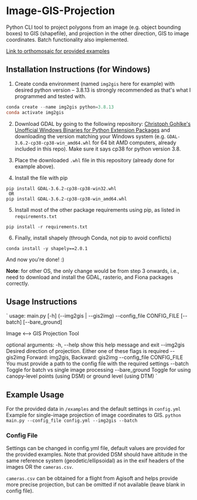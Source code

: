 # Image-GIS-Projection
Python CLI tool to project polygons from an image (e.g. object bounding boxes) to GIS (shapefile), and projection in the other direction, GIS to image coordinates. Batch functionality also implemented.

[Link to orthomosaic for provided examples](https://drive.google.com/file/d/1bFHmdtsY0fvG47YHJ8e_5pslcQkR7r6U/view?usp=drive_link)


## Installation Instructions (for Windows)

1. Create conda environment (named `img2gis` here for example) with desired python version – 3.8.13 is strongly recommended as that's what I programmed and tested with. 
```PowerShell
conda create --name img2gis python=3.8.13
conda activate img2gis
```

2. Download GDAL by going to the following repository: [Christoph Gohlke's Unofficial Windows Binaries for Python Extension Packages](https://github.com/cgohlke/geospatial-wheels/releases/tag/v2023.1.10.1) and downloading the version matching your Windows system (e.g. `GDAL-3.6.2-cp38-cp38-win_amd64.whl`
for 64 bit AMD computers, already included in this repo). Make sure it says cp38 for python version 3.8.

3. Place the downloaded `.whl` file in this repository (already done for example above). 

4. Install the file with pip
```Terminal
pip install GDAL-3.6.2-cp38-cp38-win32.whl
 OR
pip install GDAL-3.6.2-cp38-cp38-win_amd64.whl
```

5. Install most of the other package requirements using pip, as listed in `requirements.txt`
```Terminal
pip install -r requirements.txt
```

6. Finally, install shapely (through Conda, not pip to avoid conflicts)
```Terminal
conda install -y shapely==2.0.1
```

And now you're done! :)

**Note**: for other OS, the only change would be from step 3 onwards, i.e., need to download and install the GDAL, rasterio, and Fiona packages correctly.


## Usage Instructions
`
usage: main.py [-h] (--img2gis | --gis2img) --config_file CONFIG_FILE [--batch] [--bare_ground]

Image <--> GIS Projection Tool

optional arguments:
  -h, --help            show this help message and exit
  --img2gis             Desired direction of projection. Either one of these flags is required
  --gis2img             Forward: img2gis, Backward: gis2img
  --config_file CONFIG_FILE
                        You must provide a path to the config file with the required settings
  --batch               Toggle for batch vs single image processing
  --bare_ground         Toggle for using canopy-level points (using DSM) or ground level (using DTM)
`

##  Example Usage
For the provided data in `/examples` and the default settings in `config.yml`
Example for single-image projection of image coordinates to GIS.
`
python main.py --config_file config.yml --img2gis --batch
`


### Config File
Settings can be changed in config.yml file, default values are provided for the provided examples. 
Note that provided DSM should have altitude in the same reference system (geodetic/ellipsoidal) as in the exif headers of the images OR the `cameras.csv`. 

`cameras.csv` can be obtained for a flight from Agisoft and helps provide more precise projection, but can be omitted if not available (leave blank in config file).
